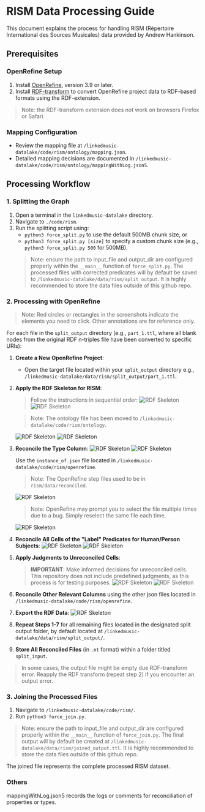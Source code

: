 # RISM Data Processing Guide

This document explains the process for handling RISM (Répertoire International des Sources Musicales) data provided by Andrew Hankinson.

## Prerequisites

### OpenRefine Setup
1. Install [OpenRefine](https://openrefine.org/), version 3.9 or later.
2. Install [RDF-transform](https://github.com/AtesComp/rdf-transform) to convert OpenRefine project data to RDF-based formats using the RDF-extension.
> Note: the RDF-transform extension does not work on browsers Firefox or Safari.

### Mapping Configuration
- Review the mapping file at `/linkedmusic-datalake/code/rism/ontology/mapping.json`.
- Detailed mapping decisions are documented in `/linkedmusic-datalake/code/rism/ontology/mappingWithLog.json5`.

## Processing Workflow

### 1. Splitting the Graph
1. Open a terminal in the `linkedmusic-datalake` directory.
2. Navigate to `./code/rism`.
3. Run the splitting script using:
    - `python3 force_split.py` to use the default 500MB chunk size, or
    - `python3 force_split.py [size]` to specify a custom chunk size (e.g., `python3 force_split.py 500` for 500MB).
    > Note: ensure the path to input_file and output_dir are configured properly within the `__main__` function of `force_split.py`. The processed files with corrected predicates will by default be saved to `/linkedmusic-datalake/data/rism/split_output`. It is highly recommended to store the data files outside of this github repo.

### 2. Processing with OpenRefine
> Note: Red circles or rectangles in the screenshots indicate the elements you need to click. Other annotations are for reference only.

For each file in the `split_output` directory (e.g., `part_1.ttl`, where all blank nodes from the original RDF n-triples file have been converted to specific URIs):

1. **Create a New OpenRefine Project**:
    - Open the target file located within your `split_output` directory e.g., `/linkedmusic-datalake/data/rism/split_output/part_1.ttl`.

2. **Apply the RDF Skeleton for RISM**:
    > Follow the instructions in sequential order:
    ![RDF Skeleton](./assets/01.png)
    ![RDF Skeleton](./assets/02.jpg)

    > Note: The ontology file has been moved to `/linkedmusic-datalake/code/rism/ontology`.

    ![RDF Skeleton](./assets/03.jpg)
    ![RDF Skeleton](./assets/04.png)

3. **Reconcile the Type Column**:
    ![RDF Skeleton](./assets/05.jpg)
    ![RDF Skeleton](./assets/06.png)
    
    Use the `instance_of.json` file located in `/linkedmusic-datalake/code/rism/openrefine`.

    > Note: The OpenRefine step files used to be in `rism/data/reconciled`.

    ![RDF Skeleton](./assets/07.jpg)

    > Note: OpenRefine may prompt you to select the file multiple times due to a bug. Simply reselect the same file each time.

    ![RDF Skeleton](./assets/08.jpg)

4. **Reconcile All Cells of the "Label" Predicates for Human/Person Subjects**:
    ![RDF Skeleton](./assets/09.jpg)
    ![RDF Skeleton](./assets/10.jpg)

5. **Apply Judgments to Unreconciled Cells**:
    > **IMPORTANT**: Make informed decisions for unreconciled cells. This repository does not include predefined judgments, as this process is for testing purposes.
    ![RDF Skeleton](./assets/11.jpg)
    ![RDF Skeleton](./assets/12.jpg)

6. **Reconcile Other Relevant Columns** using the other json files located in `/linkedmusic-datalake/code/rism/openrefine`.

7. **Export the RDF Data**:
    ![RDF Skeleton](./assets/13.jpg)

8. **Repeat Steps 1-7** for all remaining files located in the designated split output folder, by default located at `/linkedmusic-datalake/data/rism/split_output/`.

9. **Store All Reconciled Files** (in `.nt` format) within a folder titled `split_input`.

> In some cases, the output file might be empty due RDF-transform error.
> Reapply the RDF transform (repeat step 2) if you encounter an output error.

### 3. Joining the Processed Files
1. Navigate to `/linkedmusic-datalake/code/rism/`.
2. Run `python3 force_join.py`.
> Note: ensure the path to input_file and output_dir are configured properly within the `__main__` function of `force_join.py`. The final output will by default be created at `/linkedmusic-datalake/data/rism/joined_output.ttl`. It is highly recommended to store the data files outside of this github repo.

The joined file represents the complete processed RISM dataset.

### Others
mappingWithLog.json5 records the logs or comments for reconciliation of properties or types.
